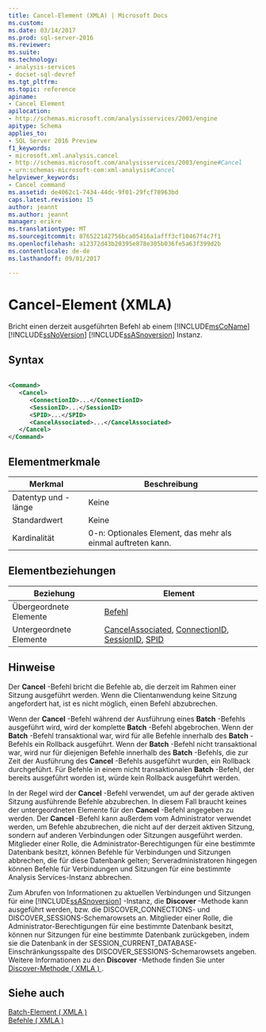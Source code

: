 ```yaml
---
title: Cancel-Element (XMLA) | Microsoft Docs
ms.custom: 
ms.date: 03/14/2017
ms.prod: sql-server-2016
ms.reviewer: 
ms.suite: 
ms.technology:
- analysis-services
- docset-sql-devref
ms.tgt_pltfrm: 
ms.topic: reference
apiname:
- Cancel Element
apilocation:
- http://schemas.microsoft.com/analysisservices/2003/engine
apitype: Schema
applies_to:
- SQL Server 2016 Preview
f1_keywords:
- microsoft.xml.analysis.cancel
- http://schemas.microsoft.com/analysisservices/2003/engine#Cancel
- urn:schemas-microsoft-com:xml-analysis#Cancel
helpviewer_keywords:
- Cancel command
ms.assetid: de4062c1-7434-44dc-9f01-29fcf78963bd
caps.latest.revision: 15
author: jeannt
ms.author: jeannt
manager: erikre
ms.translationtype: MT
ms.sourcegitcommit: 876522142756bca05416a1afff3cf10467f4c7f1
ms.openlocfilehash: a12372d43b20395e878e305b036fe5a63f399d2b
ms.contentlocale: de-de
ms.lasthandoff: 09/01/2017

---
```

# <a name="cancel-element-xmla"></a>Cancel-Element (XMLA)
  Bricht einen derzeit ausgeführten Befehl ab einem [!INCLUDE[msCoName](../../../includes/msconame-md.md)] [!INCLUDE[ssNoVersion](../../../includes/ssnoversion-md.md)] [!INCLUDE[ssASnoversion](../../../includes/ssasnoversion-md.md)] Instanz.  
  
## <a name="syntax"></a>Syntax  
  
```xml  
  
<Command>  
   <Cancel>  
      <ConnectionID>...</ConnectionID>  
      <SessionID>...</SessionID>  
      <SPID>...</SPID>  
      <CancelAssociated>...</CancelAssociated>  
   </Cancel>  
</Command>  
```  
  
## <a name="element-characteristics"></a>Elementmerkmale  
  
|Merkmal|Beschreibung|  
|--------------------|-----------------|  
|Datentyp und -länge|Keine|  
|Standardwert|Keine|  
|Kardinalität|0-n: Optionales Element, das mehr als einmal auftreten kann.|  
  
## <a name="element-relationships"></a>Elementbeziehungen  
  
|Beziehung|Element|  
|------------------|-------------|  
|Übergeordnete Elemente|[Befehl](../../../analysis-services/xmla/xml-elements-properties/command-element-xmla.md)|  
|Untergeordnete Elemente|[CancelAssociated](../../../analysis-services/xmla/xml-elements-properties/cancelassociated-element-xmla.md), [ConnectionID](../../../analysis-services/xmla/xml-elements-properties/connectionid-element-xmla.md), [SessionID](../../../analysis-services/xmla/xml-elements-properties/sessionid-element-xmla.md), [SPID](../../../analysis-services/xmla/xml-elements-properties/spid-element-xmla.md)|  
  
## <a name="remarks"></a>Hinweise  
 Der **Cancel** -Befehl bricht die Befehle ab, die derzeit im Rahmen einer Sitzung ausgeführt werden. Wenn die Clientanwendung keine Sitzung angefordert hat, ist es nicht möglich, einen Befehl abzubrechen.  
  
 Wenn der **Cancel** -Befehl während der Ausführung eines **Batch** -Befehls ausgeführt wird, wird der komplette **Batch** -Befehl abgebrochen. Wenn der **Batch** -Befehl transaktional war, wird für alle Befehle innerhalb des **Batch** -Befehls ein Rollback ausgeführt. Wenn der **Batch** -Befehl nicht transaktional war, wird nur für diejenigen Befehle innerhalb des **Batch** -Befehls, die zur Zeit der Ausführung des **Cancel** -Befehls ausgeführt wurden, ein Rollback durchgeführt. Für Befehle in einem nicht transaktionalen **Batch** -Befehl, der bereits ausgeführt worden ist, würde kein Rollback ausgeführt werden.  
  
 In der Regel wird der **Cancel** -Befehl verwendet, um auf der gerade aktiven Sitzung ausführende Befehle abzubrechen. In diesem Fall braucht keines der untergeordneten Elemente für den **Cancel** -Befehl angegeben zu werden. Der **Cancel** -Befehl kann außerdem vom Administrator verwendet werden, um Befehle abzubrechen, die nicht auf der derzeit aktiven Sitzung, sondern auf anderen Verbindungen oder Sitzungen ausgeführt werden. Mitglieder einer Rolle, die Administrator-Berechtigungen für eine bestimmte Datenbank besitzt, können Befehle für Verbindungen und Sitzungen abbrechen, die für diese Datenbank gelten; Serveradministratoren hingegen können Befehle für Verbindungen und Sitzungen für eine bestimmte Analysis Services-Instanz abbrechen.  
  
 Zum Abrufen von Informationen zu aktuellen Verbindungen und Sitzungen für eine [!INCLUDE[ssASnoversion](../../../includes/ssasnoversion-md.md)] -Instanz, die **Discover** -Methode kann ausgeführt werden, bzw. die DISCOVER_CONNECTIONS- und DISCOVER_SESSIONS-Schemarowsets an. Mitglieder einer Rolle, die Administrator-Berechtigungen für eine bestimmte Datenbank besitzt, können nur Sitzungen für eine bestimmte Datenbank zurückgeben, indem sie die Datenbank in der SESSION_CURRENT_DATABASE-Einschränkungsspalte des DISCOVER_SESSIONS-Schemarowsets angeben. Weitere Informationen zu den **Discover** -Methode finden Sie unter [Discover-Methode &#40; XMLA &#41; ](../../../analysis-services/xmla/xml-elements-methods-discover.md).  
  
## <a name="see-also"></a>Siehe auch  
 [Batch-Element &#40; XMLA &#41;](../../../analysis-services/xmla/xml-elements-commands/batch-element-xmla.md)   
 [Befehle &#40; XMLA &#41;](../../../analysis-services/xmla/xml-elements-commands/xml-elements-commands.md)  
  
  
